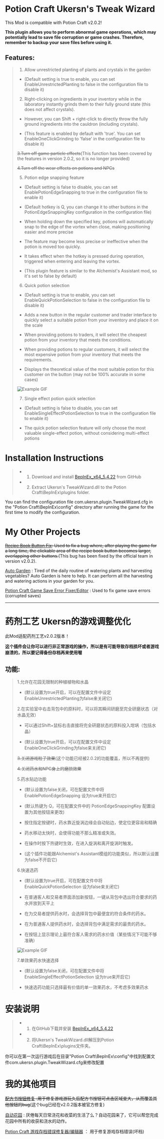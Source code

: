 # Potion Craft Ukersn's Tweak Wizard
This Mod is compatible with Potion Craft v2.0.2!

**This plugin allows you to perform abnormal game operations, which may potentially lead to save file corruption or game crashes. Therefore, remember to backup your save files before using it.**

## Features:
> 1. Allow unrestricted planting of plants and crystals in the garden
> 
> *  (Default setting is true to enable, you can set EnableUnrestrictedPlanting to false in the configuration file to disable it)
>
> 2. Right-clicking on ingredients in your inventory while in the laboratory instantly grinds them to their fully ground state (this does not affect crystals). 
> 
> *  However, you can Shift + right-click to directly throw the fully ground ingredients into the cauldron (including crystals).
> 
> * (This feature is enabled by default with 'true'. You can set EnableOneClickGrinding to 'false' in the configuration file to disable it)
>
> ~~3.Turn off game particle effects~~(This function has been covered by the features in version 2.0.2, so it is no longer provided)
> 
> ~~4.Turn off the wear effects on potions and NPCs~~
>
> 5. Potion edge snapping feature
>
> * (Default setting is false to disable, you can set EnablePotionEdgeSnapping to true in the configuration file to enable it)
>
> * (Default hotkey is Q, you can change it to other buttons in the PotionEdgeSnappingKey configuration in the configuration file)
>
> * When holding down the specified key, potions will automatically snap to the edge of the vortex when close, making positioning easier and more precise
>
> * The feature may become less precise or ineffective when the potion is moved too quickly.
>
> * It takes effect when the hotkey is pressed during operation, triggered when entering and leaving the vortex.
>
> * (This plugin feature is similar to the Alchemist's Assistant mod, so it's set to false by default)
>
> 6. Quick potion selection
>
> * (Default setting is true to enable, you can set EnableQuickPotionSelection to false in the configuration file to disable it)
>
> * Adds a new button in the regular customer and trader interface to quickly select a suitable potion from your inventory and place it on the scale
>
> * When providing potions to traders, it will select the cheapest potion from your inventory that meets the conditions.
>
> * When providing potions to regular customers, it will select the most expensive potion from your inventory that meets the requirements.
>
> * Displays the theoretical value of the most suitable potion for this customer on the button (may not be 100% accurate in some cases)
> 
> ![Example GIF](img/m1.gif)
>
> 7. Single effect potion quick selection
>
> * (Default setting is false to disable, you can set EnableSingleEffectPotionSelection to true in the configuration file to enable it)
>
> * The quick potion selection feature will only choose the most valuable single-effect potion, without considering multi-effect potions
> 

# Installation Instructions
> * 1. Download and install [BepInEx_x64_5.4.22][0] from GitHub
> * 2. Extract Ukersn's TweakWizard.dll to the Potion Craft\BepInEx\plugins folder.

You can find the configuration file com.ukersn.plugin.TweakWizard.cfg in the "Potion Craft\BepInEx\config" directory after running the game for the first time to modify the configuration.

# My Other Projects
~~[Recipe Book Button Fix][1]: Used to fix a bug where, after playing the game for a long time, the clickable area of the recipe book button becomes larger, overlapping other buttons.~~(This bug has been fixed by the official team in version v2.0.2).

[Auto Garden][2] : Tired of the daily routine of watering plants and harvesting vegetables? Auto Garden is here to help. It can perform all the harvesting and watering actions in your garden for you.

[Potion Craft Game Save Error Fixer/Editor][3] : Used to fix game save errors (corrupted saves)

-----


# 药剂工艺 Ukersn的游戏调整优化
此Mod适配药剂工艺v2.0.2版本！

**这个插件会让你可以进行非正常游戏的操作，所以是有可能导致存档损坏或者游戏崩溃的，所以要记得备份存档再来使用喔**


## 功能: 
> 1.允许在花园无限制的种植植物和水晶
>
> *  (默认设置为true开启，可以在配置文件中设定EnableUnrestrictedPlanting为false来关闭它)
>
> 2.在实验室中右击背包中的原料时，可以将其瞬间研磨至完全研磨状态（对水晶无效）
>
> * 可以通过Shift+鼠标右击直接将完全研磨状态的原料投入坩埚（包括水晶）
>
> * (默认设置为true开启，可以在配置文件中设定EnableOneClickGrinding为false来关闭它)
>
> ~~3.关闭游戏粒子效果~~(这个功能已经被2.0.2的功能覆盖，所以不再提供)
> 
> ~~4.关闭药水和NPC身上的磨损效果~~
>
> 5.药水贴边功能
> * (默认设置为false关闭，可在配置文件中将EnablePotionEdgeSnapping 设为true来开启它)
>
> * (默认热键为 Q，可在配置文件中的 PotionEdgeSnappingKey 配置设置为其他按钮来更改)
>
> * 按住指定按键时，药水靠近旋涡边缘会自动贴边，使定位更容易和精确
>
> * 药水移动太快时，会使得功能不那么精准或失效。
>
> * 在操作时按下热键时生效，在进入旋涡和离开旋涡时触发。
>
> * (这个插件功能跟Alchemist's Assistant模组的功能类似，所以默认设置为false不开启它)
>
> 6.快速选药
> * (默认设置为true开启，可在配置文件中将EnableQuickPotionSelection 设为false来关闭它)
>
> * 在普通客人和交易者界面添加新按钮，一键从背包中选出符合要求的药水并放到天平上
>
> * 在为交易者提供药水时，会选择背包中最便宜的符合条件的药水。
>
> * 在为普通客人提供药水时，会选择背包中满足需求的最贵的药水。
>
> * 在按钮上显示理论上最符合客人需求的药水价值（某些情况下可能不够准确）
>
> ![Example GIF](img/m2.gif)
>
> 7.单效果药水快速选择
> * (默认设置为false关闭，可在配置文件中将 EnableSingleEffectPotionSelection 设为true来开启它)
>
> * 快速选药功能只选择最有价值的单一效果药水，不考虑多效果药水
>


# 安装说明
> * 1. 在GitHub下载并安装 [BepInEx_x64_5.4.22][0]
> * 2. 将Ukersn's TweakWizard.dll解压到Potion Craft\BepInEx\plugins文件夹。



你可以在第一次运行游戏后在目录"Potion Craft\BepInEx\config"中找到配置文件com.ukersn.plugin.TweakWizard.cfg来修改配置

# 我的其他项目
~~[配方书按钮修复][1] :用于修复游戏游玩久后配方书按钮可点击区域变大，从而覆盖其他按钮的bug~~(这个bug已经在v2.0.2版本被官方修复)

[自动花园][2] : 厌倦每天日常浇花和收菜的生活了么？自动花园来了，它可以帮您完成花园中所有的收获和浇水的动作。

[Potion Craft 游戏存档错误修复器/编辑器][3]  ： 用于修复游戏存档错误(坏档)



[0]: https://github.com/BepInEx/BepInEx/releases
[1]: https://github.com/ukersn/PotionCraftOpenRecipeButtonFix
[2]: https://github.com/ukersn/PotionCraftAutoGarden
[3]: https://github.com/ukersn/Potion-Craft-Save-File-Error-Fixer-Editor

